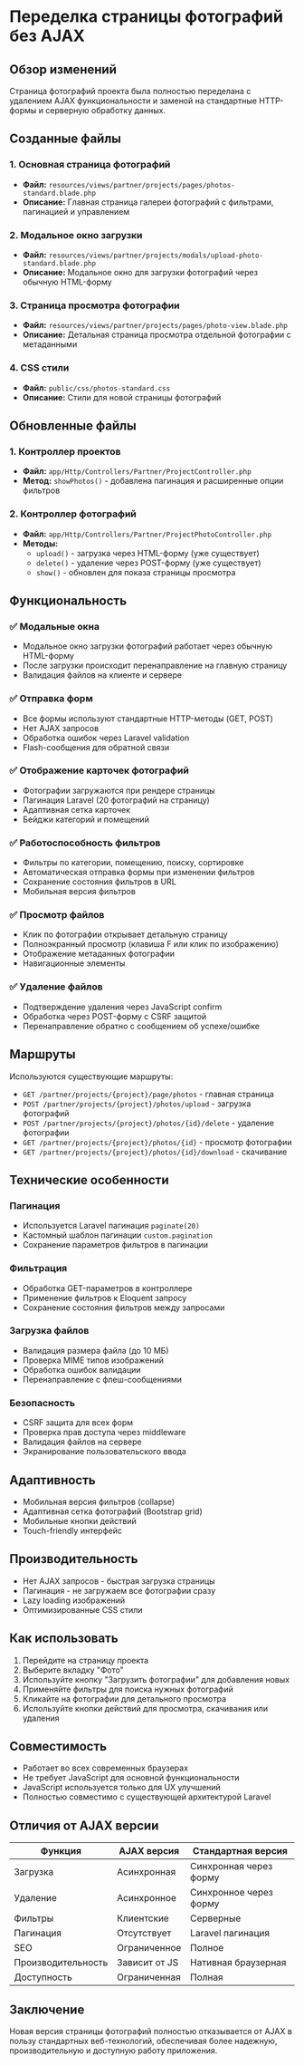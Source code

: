 # Переделка страницы фотографий без AJAX

## Обзор изменений

Страница фотографий проекта была полностью переделана с удалением AJAX функциональности и заменой на стандартные HTTP-формы и серверную обработку данных.

## Созданные файлы

### 1. Основная страница фотографий
- **Файл:** `resources/views/partner/projects/pages/photos-standard.blade.php`
- **Описание:** Главная страница галереи фотографий с фильтрами, пагинацией и управлением

### 2. Модальное окно загрузки
- **Файл:** `resources/views/partner/projects/modals/upload-photo-standard.blade.php`
- **Описание:** Модальное окно для загрузки фотографий через обычную HTML-форму

### 3. Страница просмотра фотографии
- **Файл:** `resources/views/partner/projects/pages/photo-view.blade.php`
- **Описание:** Детальная страница просмотра отдельной фотографии с метаданными

### 4. CSS стили
- **Файл:** `public/css/photos-standard.css`
- **Описание:** Стили для новой страницы фотографий

## Обновленные файлы

### 1. Контроллер проектов
- **Файл:** `app/Http/Controllers/Partner/ProjectController.php`
- **Метод:** `showPhotos()` - добавлена пагинация и расширенные опции фильтров

### 2. Контроллер фотографий
- **Файл:** `app/Http/Controllers/Partner/ProjectPhotoController.php`
- **Методы:**
  - `upload()` - загрузка через HTML-форму (уже существует)
  - `delete()` - удаление через POST-форму (уже существует)
  - `show()` - обновлен для показа страницы просмотра

## Функциональность

### ✅ Модальные окна
- Модальное окно загрузки фотографий работает через обычную HTML-форму
- После загрузки происходит перенаправление на главную страницу
- Валидация файлов на клиенте и сервере

### ✅ Отправка форм
- Все формы используют стандартные HTTP-методы (GET, POST)
- Нет AJAX запросов
- Обработка ошибок через Laravel validation
- Flash-сообщения для обратной связи

### ✅ Отображение карточек фотографий
- Фотографии загружаются при рендере страницы
- Пагинация Laravel (20 фотографий на страницу)
- Адаптивная сетка карточек
- Бейджи категорий и помещений

### ✅ Работоспособность фильтров
- Фильтры по категории, помещению, поиску, сортировке
- Автоматическая отправка формы при изменении фильтров
- Сохранение состояния фильтров в URL
- Мобильная версия фильтров

### ✅ Просмотр файлов
- Клик по фотографии открывает детальную страницу
- Полноэкранный просмотр (клавиша F или клик по изображению)
- Отображение метаданных фотографии
- Навигационные элементы

### ✅ Удаление файлов
- Подтверждение удаления через JavaScript confirm
- Обработка через POST-форму с CSRF защитой
- Перенаправление обратно с сообщением об успехе/ошибке

## Маршруты

Используются существующие маршруты:
- `GET /partner/projects/{project}/page/photos` - главная страница
- `POST /partner/projects/{project}/photos/upload` - загрузка фотографий
- `POST /partner/projects/{project}/photos/{id}/delete` - удаление фотографии
- `GET /partner/projects/{project}/photos/{id}` - просмотр фотографии
- `GET /partner/projects/{project}/photos/{id}/download` - скачивание

## Технические особенности

### Пагинация
- Используется Laravel пагинация `paginate(20)`
- Кастомный шаблон пагинации `custom.pagination`
- Сохранение параметров фильтров в пагинации

### Фильтрация
- Обработка GET-параметров в контроллере
- Применение фильтров к Eloquent запросу
- Сохранение состояния фильтров между запросами

### Загрузка файлов
- Валидация размера файла (до 10 МБ)
- Проверка MIME типов изображений
- Обработка ошибок валидации
- Перенаправление с флеш-сообщениями

### Безопасность
- CSRF защита для всех форм
- Проверка прав доступа через middleware
- Валидация файлов на сервере
- Экранирование пользовательского ввода

## Адаптивность

- Мобильная версия фильтров (collapse)
- Адаптивная сетка фотографий (Bootstrap grid)
- Мобильные кнопки действий
- Touch-friendly интерфейс

## Производительность

- Нет AJAX запросов - быстрая загрузка страницы
- Пагинация - не загружаем все фотографии сразу
- Lazy loading изображений
- Оптимизированные CSS стили

## Как использовать

1. Перейдите на страницу проекта
2. Выберите вкладку "Фото"
3. Используйте кнопку "Загрузить фотографии" для добавления новых
4. Применяйте фильтры для поиска нужных фотографий
5. Кликайте на фотографии для детального просмотра
6. Используйте кнопки действий для просмотра, скачивания или удаления

## Совместимость

- Работает во всех современных браузерах
- Не требует JavaScript для основной функциональности
- JavaScript используется только для UX улучшений
- Полностью совместимо с существующей архитектурой Laravel

## Отличия от AJAX версии

| Функция | AJAX версия | Стандартная версия |
|---------|-------------|-------------------|
| Загрузка | Асинхронная | Синхронная через форму |
| Удаление | Асинхронное | Синхронное через форму |  
| Фильтры | Клиентские | Серверные |
| Пагинация | Отсутствует | Laravel пагинация |
| SEO | Ограниченное | Полное |
| Производительность | Зависит от JS | Нативная браузерная |
| Доступность | Ограниченная | Полная |

## Заключение

Новая версия страницы фотографий полностью отказывается от AJAX в пользу стандартных веб-технологий, обеспечивая более надежную, производительную и доступную работу приложения.
